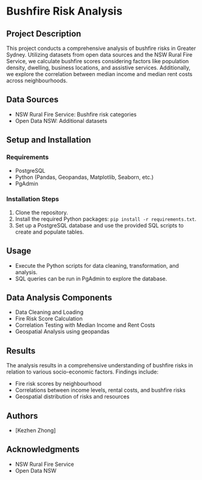 # Bushfire Risk Analysis

## Project Description
This project conducts a comprehensive analysis of bushfire risks in Greater Sydney. Utilizing datasets from open data sources and the NSW Rural Fire Service, we calculate bushfire scores considering factors like population density, dwelling, business locations, and assistive services. Additionally, we explore the correlation between median income and median rent costs across neighbourhoods.

## Data Sources
- NSW Rural Fire Service: Bushfire risk categories
- Open Data NSW: Additional datasets

## Setup and Installation
### Requirements
- PostgreSQL
- Python (Pandas, Geopandas, Matplotlib, Seaborn, etc.)
- PgAdmin

### Installation Steps
1. Clone the repository.
2. Install the required Python packages: `pip install -r requirements.txt`.
3. Set up a PostgreSQL database and use the provided SQL scripts to create and populate tables.

## Usage
- Execute the Python scripts for data cleaning, transformation, and analysis.
- SQL queries can be run in PgAdmin to explore the database.

## Data Analysis Components
- Data Cleaning and Loading
- Fire Risk Score Calculation
- Correlation Testing with Median Income and Rent Costs
- Geospatial Analysis using geopandas

## Results
The analysis results in a comprehensive understanding of bushfire risks in relation to various socio-economic factors. Findings include:
- Fire risk scores by neighbourhood
- Correlations between income levels, rental costs, and bushfire risks
- Geospatial distribution of risks and resources

## Authors
- [Kezhen Zhong]

## Acknowledgments
- NSW Rural Fire Service
- Open Data NSW

